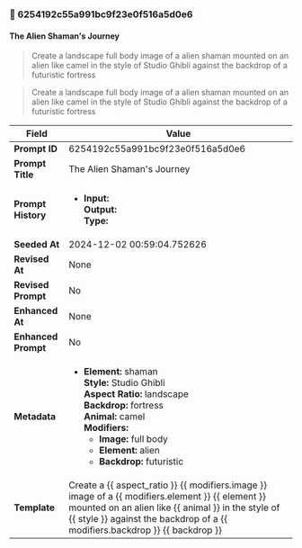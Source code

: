 

### 📜 6254192c55a991bc9f23e0f516a5d0e6

#### The Alien Shaman's Journey

> Create a landscape full body image of a alien shaman mounted on an alien like camel in the style of Studio Ghibli against the backdrop of a futuristic fortress

> Create a landscape full body image of a alien shaman mounted on an alien like camel in the style of Studio Ghibli against the backdrop of a futuristic fortress

| Field          | Value                                                                                                                                                                      |
|----------------|----------------------------------------------------------------------------------------------------------------------------------------------------------------------------|
| **Prompt ID**  | 6254192c55a991bc9f23e0f516a5d0e6                                                                                                                                                            |
| **Prompt Title**  | The Alien Shaman's Journey                                                                                                                                                            |
| **Prompt History** | <ul><li>**Input:**  <br> **Output:**  <br> **Type:** </li></ul> |
| **Seeded At** | 2024-12-02 00:59:04.752626                                                                                                                                                   |
| **Revised At** | None                                                                                                                                                   |
| **Revised Prompt** | No                                                                                                                                                                      |
| **Enhanced At** | None                                                                                                                                                  |
| **Enhanced Prompt** | No                                                                                                                                                                    |
| **Metadata**   | <ul><li>**Element:** shaman <br> **Style:** Studio Ghibli <br> **Aspect Ratio:** landscape <br> **Backdrop:** fortress <br> **Animal:** camel <br> **Modifiers:**<ul><li>**Image:** full body</li><li>**Element:** alien</li><li>**Backdrop:** futuristic</li></ul></li></ul> |
| **Template**   | Create a {{ aspect_ratio }} {{ modifiers.image }} image of a {{ modifiers.element }} {{ element }} mounted on an alien like {{ animal }} in the style of {{ style }} against the backdrop of a {{ modifiers.backdrop }} {{ backdrop }}                                                                                                                                           |


